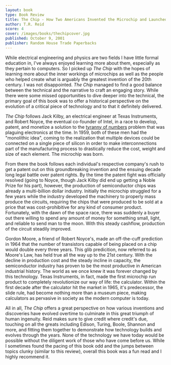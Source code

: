 ```yaml
---
layout: book
type: Book Review
title: The Chip - How Two Americans Invented the Microchip and Launched a Revolution 
author: T.R. Reid
score: 4
cover: /images/books/thechipcover.jpg
published: October 9, 2001
publisher: Random House Trade Paperbacks
---
```


While electrical engineering and physics are two fields I have little formal education in, I've always enjoyed learning more about them, especially as they pertain to computers. So I picked up <i>The Chip</i> with the hopes of learning more about the inner workings of microchips as well as the people who helped create what is arguably the greatest invention of the 20th century. I was not disappointed. <i>The Chip</i> managed to find a good balance between the technical and the narrative to craft an engaging story. While there were some missed opportunities to dive deeper into the technical, the primary goal of this book was to offer a historical perspective on the evolution of a critical piece of technology and to that it definitely delivered.

<i>The Chip</i> follows Jack Kilby, an electrical engineer at Texas Instruments, and Robert Noyce, the eventual co-founder of Intel, in a race to develop, patent, and monetize a solution to the <a href="/2017/05/20/microchip/">tyranny of numbers</a> problem that was plaguing electronics at the time. In 1959, both of these men had the "monolithic idea", coming to the realization that multiple devices could be connected on a single piece of silicon in order to make interconnections part of the manufacturing process to drastically reduce the cost, weight and size of each element. The microchip was born.

From there the book follows each individual's respective company's rush to get a patent out on this groundbreaking invention and the ensuing decade long legal battle over patent rights. By the time the patent fight was officially resolved (going to Noyce, though Jack Kilby did end up getting a Noble Prize for his part), however, the production of semiconductor chips was already a multi-billion dollar industry. Initially the microchip struggled for a few years while the industry developed the machinery to properly mass produce the circuits, requiring the chips that were produced to be sold at a price that was cost-prohibitive for any kind of consumer product. Fortunately, with the dawn of the space race, there was suddenly a buyer out there willing to spend any amount of money for something small, light, and reliable to send man to the moon. With this steady cashflow, production of the circuit steadily improved.

Gordon Moore, a friend of Robert Noyce's, made an off-the-cuff prediction in 1964 that the number of transistors capable of being placed on a chip would double every three years. This glib predicition, now referred to as Moore's Law, has held true all the way up to the 21st century. With the decline in production cost and the steady incline in capacity, the semiconductor industry has proven to be the most productive in American industrial history. The world as we once knew it was forever changed by this technology. Texas Instruments, in fact, made the first microchip run product to completely revolutionize our way of life: the calculator. Within the first decade after the calculator hit the market in 1965, it's predecessor, the slide rule, had become nothing more than a museum piece, making calculators as pervasive in society as the modern computer is today. 

All in all, <i>The Chip</i> offers a great perspective on how various inventions and discoveries have evolved overtime to culminate in this great triumph of human ingenuity. Reid makes sure to give credit where credit's due, touching on all the greats including Edison, Turing, Boole, Shannon and more, and fitting them together to demonstrate how technology builds and evolves through the years. None of the technology we have today would be possible without the diligent work of those who have come before us. While I sometimes found the pacing of this book odd and the jumps between topics clunky (similar to this review), overall this book was a fun read and I highly recommend it.
